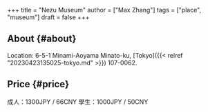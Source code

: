 +++
title = "Nezu Museum"
author = ["Max Zhang"]
tags = ["place", "museum"]
draft = false
+++

## About {#about}

Location: 6-5-1 Minami-Aoyama Minato-ku, [Tokyo]({{< relref "20230423135025-tokyo.md" >}}) 107-0062.


## Price {#price}

成人：1300JPY / 66CNY
學生：1000JPY / 50CNY
